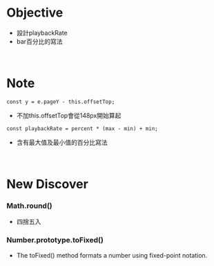 # Objective
- 設計playbackRate
- bar百分比的寫法

<br>

# Note
```
const y = e.pageY - this.offsetTop;
```
- 不加this.offsetTop會從148px開始算起

```
const playbackRate = percent * (max - min) + min;
```
- 含有最大值及最小值的百分比寫法


<br>

# New Discover
### Math.round()
- 四捨五入


### Number.prototype.toFixed()
- The toFixed() method formats a number using fixed-point notation.
